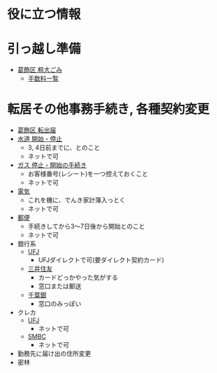 役に立つ情報
===========

# 引っ越し準備
- [葛飾区 粗大ごみ](http://www.city.katsushika.lg.jp/32/13986/index.html)
  - [手数料一覧](http://www.city.katsushika.lg.jp/32/13986/001054.html)

# 転居その他事務手続き, 各種契約変更
- [葛飾区 転出届](http://www.city.katsushika.lg.jp/5/7/000999.html)
- [水道 開始・停止](https://www.waterworks.metro.tokyo.jp/tetsuduki/tetsuduki/23/shiyou.html)
  - 3, 4日前までに、とのこと
  - ネットで可
- [ガス 停止・開始の手続き](http://home.tokyo-gas.co.jp/userguide/hikkoshi.html)
  - お客様番号(レシート)を一つ控えておくこと
  - ネットで可
- [電気](http://www.tepco.co.jp/e-rates/individual/basic/moving/moving01-j.html)
  - これを機に、でんき家計簿入っとく
  - ネットで可
- [郵便](http://www.post.japanpost.jp/question/100.html)
  - 手続きしてから3〜7日後から開始とのこと
  - ネットで可
- 銀行系
  - [UFJ](http://www.bk.mufg.jp/tsukau/tetsuduki/jusho/)
    - UFJダイレクトで可(要ダイレクト契約カード)
  - [三井住友](http://www.smbc.co.jp/kojin/otetsuduki/henko/jusho/)
    - カードどっかやった気がする
    - 窓口または郵送
  - [千葉銀](http://www.chibabank.co.jp/faq/kojin/other_service/faq001.html#q02)
    - 窓口のみっぽい
- クレカ
  - [UFJ](http://www.cr.mufg.jp/member/support/customer/)
    - ネットで可
  - [SMBC](https://www.smbc-card.com/mem/update/card_henkou.jsp)
    - ネットで可
- 勤務先に届け出の住所変更
- 密林


